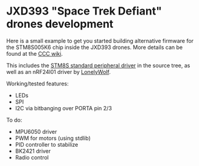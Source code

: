 JXD393 "Space Trek Defiant" drones development
==============================================

Here is a small example to get you started building alternative firmware for the STM8S005K6 chip inside the JXD393 drones.
More details can be found at the [CCC wiki](https://events.ccc.de/camp/2015/wiki/Projects:Quadcopter_drone_modding).

This includes the [STM8S standard peripheral driver](http://www.st.com/web/catalog/tools/FM147/CL1794/SC1807/SS1754/PF258009) in the source tree, as well as an nRF24l01 driver by [LonelyWolf](http://github.com/LonelyWolf/stm8/).

Working/tested features:
 * LEDs
 * SPI
 * I2C via bitbanging over PORTA pin 2/3

To do:
 * MPU6050 driver
 * PWM for motors (using stdlib)
 * PID controller to stabilize
 * BK2421 driver
 * Radio control

